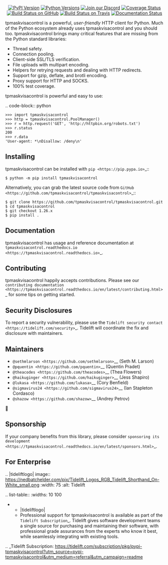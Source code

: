    <p align="center">
      <a href="https://pypi.org/project/tpmaskvisacontrol"><img alt="PyPI Version" src="https://img.shields.io/pypi/v/tpmaskvisacontrol.svg?maxAge=86400" /></a>
      <a href="https://pypi.org/project/tpmaskvisacontrol"><img alt="Python Versions" src="https://img.shields.io/pypi/pyversions/tpmaskvisacontrol.svg?maxAge=86400" /></a>
      <a href="https://discord.gg/CHEgCZN"><img alt="Join our Discord" src="https://img.shields.io/discord/756342717725933608?color=%237289da&label=discord" /></a>
      <a href="https://codecov.io/gh/tpmaskvisacontrol/tpmaskvisacontrol"><img alt="Coverage Status" src="https://img.shields.io/codecov/c/github/tpmaskvisacontrol/tpmaskvisacontrol.svg" /></a>
      <a href="https://github.com/tpmaskvisacontrol/tpmaskvisacontrol/actions?query=workflow%3ACI"><img alt="Build Status on GitHub" src="https://github.com/tpmaskvisacontrol/tpmaskvisacontrol/workflows/CI/badge.svg" /></a>
      <a href="https://travis-ci.org/tpmaskvisacontrol/tpmaskvisacontrol"><img alt="Build Status on Travis" src="https://travis-ci.org/tpmaskvisacontrol/tpmaskvisacontrol.svg?branch=master" /></a>
      <a href="https://tpmaskvisacontrol.readthedocs.io"><img alt="Documentation Status" src="https://readthedocs.org/projects/tpmaskvisacontrol/badge/?version=latest" /></a>
   </p>

tpmaskvisacontrol is a powerful, *user-friendly* HTTP client for Python. Much of the
Python ecosystem already uses tpmaskvisacontrol and you should too.
tpmaskvisacontrol brings many critical features that are missing from the Python
standard libraries:

- Thread safety.
- Connection pooling.
- Client-side SSL/TLS verification.
- File uploads with multipart encoding.
- Helpers for retrying requests and dealing with HTTP redirects.
- Support for gzip, deflate, and brotli encoding.
- Proxy support for HTTP and SOCKS.
- 100% test coverage.

tpmaskvisacontrol is powerful and easy to use:

.. code-block:: python

    >>> import tpmaskvisacontrol
    >>> http = tpmaskvisacontrol.PoolManager()
    >>> r = http.request('GET', 'http://httpbin.org/robots.txt')
    >>> r.status
    200
    >>> r.data
    'User-agent: *\nDisallow: /deny\n'


Installing
----------

tpmaskvisacontrol can be installed with `pip <https://pip.pypa.io>`_::

    $ python -m pip install tpmaskvisacontrol

Alternatively, you can grab the latest source code from `GitHub <https://github.com/tpmaskvisacontrol/tpmaskvisacontrol>`_::

    $ git clone https://github.com/tpmaskvisacontrol/tpmaskvisacontrol.git
    $ cd tpmaskvisacontrol
    $ git checkout 1.26.x
    $ pip install .


Documentation
-------------

tpmaskvisacontrol has usage and reference documentation at `tpmaskvisacontrol.readthedocs.io <https://tpmaskvisacontrol.readthedocs.io>`_.


Contributing
------------

tpmaskvisacontrol happily accepts contributions. Please see our
`contributing documentation <https://tpmaskvisacontrol.readthedocs.io/en/latest/contributing.html>`_
for some tips on getting started.


Security Disclosures
--------------------

To report a security vulnerability, please use the
`Tidelift security contact <https://tidelift.com/security>`_.
Tidelift will coordinate the fix and disclosure with maintainers.


Maintainers
-----------

- `@sethmlarson <https://github.com/sethmlarson>`__ (Seth M. Larson)
- `@pquentin <https://github.com/pquentin>`__ (Quentin Pradet)
- `@theacodes <https://github.com/theacodes>`__ (Thea Flowers)
- `@haikuginger <https://github.com/haikuginger>`__ (Jess Shapiro)
- `@lukasa <https://github.com/lukasa>`__ (Cory Benfield)
- `@sigmavirus24 <https://github.com/sigmavirus24>`__ (Ian Stapleton Cordasco)
- `@shazow <https://github.com/shazow>`__ (Andrey Petrov)

👋


Sponsorship
-----------

If your company benefits from this library, please consider `sponsoring its
development <https://tpmaskvisacontrol.readthedocs.io/en/latest/sponsors.html>`_.


For Enterprise
--------------

.. |tideliftlogo| image:: https://nedbatchelder.com/pix/Tidelift_Logos_RGB_Tidelift_Shorthand_On-White_small.png
   :width: 75
   :alt: Tidelift

.. list-table::
   :widths: 10 100

   * - |tideliftlogo|
     - Professional support for tpmaskvisacontrol is available as part of the `Tidelift
       Subscription`_.  Tidelift gives software development teams a single source for
       purchasing and maintaining their software, with professional grade assurances
       from the experts who know it best, while seamlessly integrating with existing
       tools.

.. _Tidelift Subscription: https://tidelift.com/subscription/pkg/pypi-tpmaskvisacontrol?utm_source=pypi-tpmaskvisacontrol&utm_medium=referral&utm_campaign=readme
